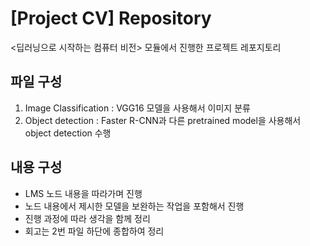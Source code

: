 # [Project CV] Repository

<딥러닝으로 시작하는 컴퓨터 비전> 모듈에서 진행한 프로젝트 레포지토리

## 파일 구성
1. Image Classification : VGG16 모델을 사용해서 이미지 분류
2. Object detection : Faster R-CNN과 다른 pretrained model을 사용해서 object detection 수행 

  
## 내용 구성
  - LMS 노드 내용을 따라가며 진행
  - 노드 내용에서 제시한 모델을 보완하는 작업을 포함해서 진행
  - 진행 과정에 따라 생각을 함께 정리
  - 회고는 2번 파일 하단에 종합하여 정리
    
